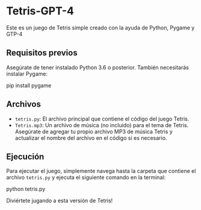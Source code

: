# Tetris-GPT-4
Este es un juego de Tetris simple creado con la ayuda de Python, Pygame y GTP-4

## Requisitos previos

Asegúrate de tener instalado Python 3.6 o posterior. También necesitarás instalar Pygame:

pip install pygame

## Archivos

- `tetris.py`: El archivo principal que contiene el código del juego Tetris.
- `Tetris.mp3`: Un archivo de música (no incluido) para el tema de Tetris. Asegúrate de agregar tu propio archivo MP3 de música Tetris y actualizar el nombre del archivo en el código si es necesario.

## Ejecución

Para ejecutar el juego, simplemente navega hasta la carpeta que contiene el archivo `tetris.py` y ejecuta el siguiente comando en la terminal:

python tetris.py

Diviértete jugando a esta versión de Tetris!

